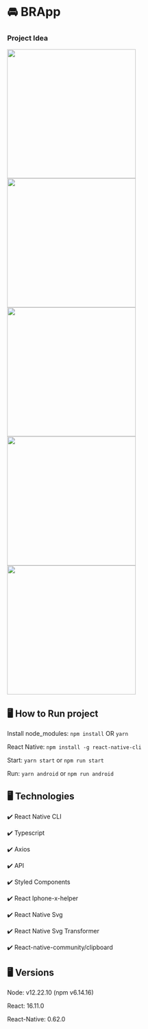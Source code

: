 # 🚘 BRApp

### Project Idea


<div>
  <img height="300em" src="https://i.ibb.co/kqcPrrv/1.png"/>
  <img height="300em" src="https://i.ibb.co/NV2d8y2/2.png"/>
  <img height="300em" src="https://i.ibb.co/9343bK1/3.png"/>
  <img height="300em" src="https://i.ibb.co/qdg3WjX/4.png"/>
  <img height="300em" src="https://i.ibb.co/Qd054Xp/5.png"/>
</div>


## 🖥️ How to Run project


Install node_modules: `npm install` OR `yarn`

React Native: `npm install -g react-native-cli`

Start: `yarn start` or `npm run start`

Run: `yarn android` or `npm run android`


## 🖥️ Technologies

✔️ React Native CLI

✔️ Typescript

✔️ Axios

✔️ API

✔️ Styled Components

✔️ React Iphone-x-helper

✔️ React Native Svg

✔️ React Native Svg Transformer

✔️ React-native-community/clipboard


## 🖥️ Versions 


Node: v12.22.10 (npm v6.14.16)

React: 16.11.0

React-Native: 0.62.0
